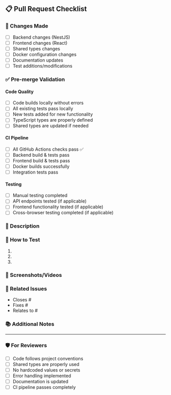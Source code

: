 ## 📋 Pull Request Checklist

### 🔧 Changes Made
<!-- Describe what changes you've made -->

- [ ] Backend changes (NestJS)
- [ ] Frontend changes (React)
- [ ] Shared types changes
- [ ] Docker configuration changes
- [ ] Documentation updates
- [ ] Test additions/modifications

### ✅ Pre-merge Validation

#### Code Quality
- [ ] Code builds locally without errors
- [ ] All existing tests pass locally
- [ ] New tests added for new functionality
- [ ] TypeScript types are properly defined
- [ ] Shared types are updated if needed

#### CI Pipeline
- [ ] All GitHub Actions checks pass ✅
- [ ] Backend build & tests pass
- [ ] Frontend build & tests pass
- [ ] Docker builds successfully
- [ ] Integration tests pass

#### Testing
- [ ] Manual testing completed
- [ ] API endpoints tested (if applicable)
- [ ] Frontend functionality tested (if applicable)
- [ ] Cross-browser testing completed (if applicable)

### 📝 Description
<!-- Provide a detailed description of your changes -->

### 🚀 How to Test
<!-- Provide step-by-step instructions for testing your changes -->

1. 
2. 
3. 

### 📸 Screenshots/Videos
<!-- Add screenshots or videos demonstrating the changes (if applicable) -->

### 🔗 Related Issues
<!-- Link any related issues -->

- Closes #
- Fixes #
- Relates to #

### 📚 Additional Notes
<!-- Any additional information for reviewers -->

---

### 🛡️ For Reviewers

- [ ] Code follows project conventions
- [ ] Shared types are properly used
- [ ] No hardcoded values or secrets
- [ ] Error handling implemented
- [ ] Documentation is updated
- [ ] CI pipeline passes completely 